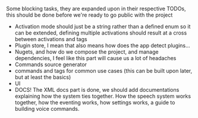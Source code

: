 ﻿Some blocking tasks, they are expanded upon in their respective TODOs, this should be done before we're ready to go
public with the project

- Activation mode should just be a string rather than a defined enum so it can be extended, defining multiple activations
  should result at a cross between activations and tags
- Plugin store, I mean that also means how does the app detect plugins...
- Nugets, and how do we compose the project, and manage dependencies, I feel like this part will cause us a lot of
  headaches
- Commands source generator
- commands and tags for common use cases (this can be built upon later, but at least the basics)
- UI
- DOCS! The XML docs part is done, we should add documentations explaining how the system ties together.
  How the speech system works together, how the eventing works, how settings works, a guide to building voice commands.
